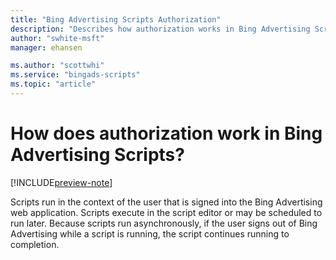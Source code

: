 ```yaml
---
title: "Bing Advertising Scripts Authorization"
description: "Describes how authorization works in Bing Advertising Scripts."
author: "swhite-msft"
manager: ehansen

ms.author: "scottwhi"
ms.service: "bingads-scripts"
ms.topic: "article"
---
```


# How does authorization work in Bing Advertising Scripts?

[!INCLUDE[preview-note](../includes/preview-note.md)]

Scripts run in the context of the user that is signed into the Bing Advertising web application. Scripts execute in the script editor or may be scheduled to run later. Because scripts run asynchronously, if the user signs out of Bing Advertising while a script is running, the script continues running to completion.


